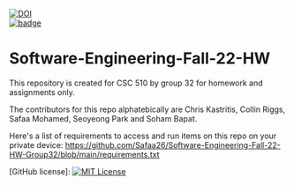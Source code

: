[![DOI](https://zenodo.org/badge/529902359.svg)](https://zenodo.org/badge/latestdoi/529902359)    
[![badge](https://github.com/Safaa26/Software-Engineering-Fall-22-HW-Group32/actions/workflows/unit-test.yml/badge.svg)](https://github.com/Safaa26/Software-Engineering-Fall-22-HW-Group32/actions/workflows/unit-test.yml)


# Software-Engineering-Fall-22-HW
This repository is created for CSC 510 by group 32 for homework and assignments only.

The contributors for this repo alphatebically are Chris Kastritis, Collin Riggs, Safaa Mohamed, Seoyeong Park and Soham Bapat.

Here's a list of requirements to access and run items on this repo on your private device: https://github.com/Safaa26/Software-Engineering-Fall-22-HW-Group32/blob/main/requirements.txt  

[GitHub license]: [![MIT License](https://img.shields.io/github/license/Safaa26/Software-Engineering-Fall-22-HW-Group32)](https://github.com/Safaa26/Software-Engineering-Fall-22-HW-Group32/blob/main/LICENSE)
